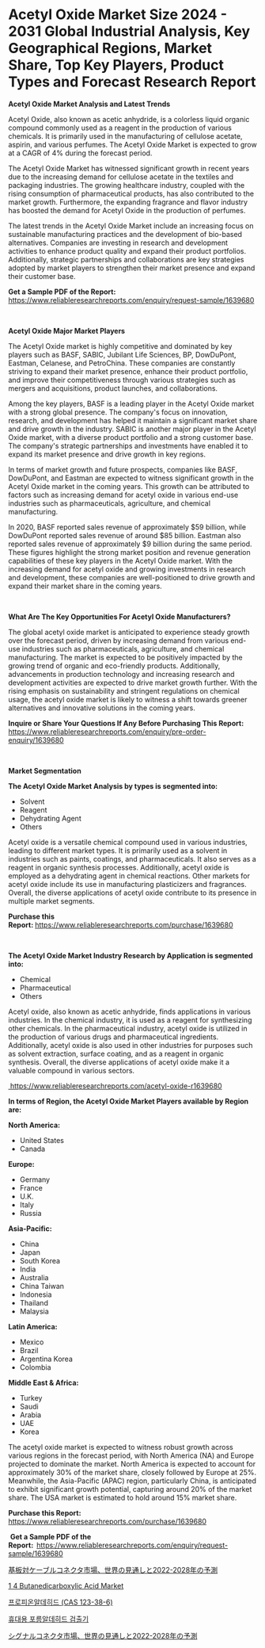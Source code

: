 <p><h1>Acetyl Oxide Market Size 2024 - 2031 Global Industrial Analysis, Key Geographical Regions, Market Share, Top Key Players, Product Types and Forecast Research Report</h1></p><p><strong>Acetyl Oxide Market Analysis and Latest Trends</strong></p>
<p><p>Acetyl Oxide, also known as acetic anhydride, is a colorless liquid organic compound commonly used as a reagent in the production of various chemicals. It is primarily used in the manufacturing of cellulose acetate, aspirin, and various perfumes. The Acetyl Oxide Market is expected to grow at a CAGR of 4% during the forecast period.</p><p>The Acetyl Oxide Market has witnessed significant growth in recent years due to the increasing demand for cellulose acetate in the textiles and packaging industries. The growing healthcare industry, coupled with the rising consumption of pharmaceutical products, has also contributed to the market growth. Furthermore, the expanding fragrance and flavor industry has boosted the demand for Acetyl Oxide in the production of perfumes.</p><p>The latest trends in the Acetyl Oxide Market include an increasing focus on sustainable manufacturing practices and the development of bio-based alternatives. Companies are investing in research and development activities to enhance product quality and expand their product portfolios. Additionally, strategic partnerships and collaborations are key strategies adopted by market players to strengthen their market presence and expand their customer base.</p></p>
<p><strong>Get a Sample PDF of the Report:&nbsp;</strong> <a href="https://www.reliableresearchreports.com/enquiry/request-sample/1639680">https://www.reliableresearchreports.com/enquiry/request-sample/1639680</a></p>
<p>&nbsp;</p>
<p><strong>Acetyl Oxide Major Market Players</strong></p>
<p><p>The Acetyl Oxide market is highly competitive and dominated by key players such as BASF, SABIC, Jubilant Life Sciences, BP, DowDuPont, Eastman, Celanese, and PetroChina. These companies are constantly striving to expand their market presence, enhance their product portfolio, and improve their competitiveness through various strategies such as mergers and acquisitions, product launches, and collaborations.</p><p>Among the key players, BASF is a leading player in the Acetyl Oxide market with a strong global presence. The company's focus on innovation, research, and development has helped it maintain a significant market share and drive growth in the industry. SABIC is another major player in the Acetyl Oxide market, with a diverse product portfolio and a strong customer base. The company's strategic partnerships and investments have enabled it to expand its market presence and drive growth in key regions.</p><p>In terms of market growth and future prospects, companies like BASF, DowDuPont, and Eastman are expected to witness significant growth in the Acetyl Oxide market in the coming years. This growth can be attributed to factors such as increasing demand for acetyl oxide in various end-use industries such as pharmaceuticals, agriculture, and chemical manufacturing.</p><p>In 2020, BASF reported sales revenue of approximately $59 billion, while DowDuPont reported sales revenue of around $85 billion. Eastman also reported sales revenue of approximately $9 billion during the same period. These figures highlight the strong market position and revenue generation capabilities of these key players in the Acetyl Oxide market. With the increasing demand for acetyl oxide and growing investments in research and development, these companies are well-positioned to drive growth and expand their market share in the coming years.</p></p>
<p>&nbsp;</p>
<p><strong>What Are The Key Opportunities For Acetyl Oxide Manufacturers?</strong></p>
<p><p>The global acetyl oxide market is anticipated to experience steady growth over the forecast period, driven by increasing demand from various end-use industries such as pharmaceuticals, agriculture, and chemical manufacturing. The market is expected to be positively impacted by the growing trend of organic and eco-friendly products. Additionally, advancements in production technology and increasing research and development activities are expected to drive market growth further. With the rising emphasis on sustainability and stringent regulations on chemical usage, the acetyl oxide market is likely to witness a shift towards greener alternatives and innovative solutions in the coming years.</p></p>
<p><strong>Inquire or Share Your Questions If Any Before Purchasing This Report:</strong> <a href="https://www.reliableresearchreports.com/enquiry/pre-order-enquiry/1639680">https://www.reliableresearchreports.com/enquiry/pre-order-enquiry/1639680</a></p>
<p>&nbsp;</p>
<p><strong>Market Segmentation</strong></p>
<p><strong>The Acetyl Oxide Market Analysis by types is segmented into:</strong></p>
<p><ul><li>Solvent</li><li>Reagent</li><li>Dehydrating Agent</li><li>Others</li></ul></p>
<p><p>Acetyl oxide is a versatile chemical compound used in various industries, leading to different market types. It is primarily used as a solvent in industries such as paints, coatings, and pharmaceuticals. It also serves as a reagent in organic synthesis processes. Additionally, acetyl oxide is employed as a dehydrating agent in chemical reactions. Other markets for acetyl oxide include its use in manufacturing plasticizers and fragrances. Overall, the diverse applications of acetyl oxide contribute to its presence in multiple market segments.</p></p>
<p><strong>Purchase this Report:&nbsp;</strong><a href="https://www.reliableresearchreports.com/purchase/1639680">https://www.reliableresearchreports.com/purchase/1639680</a></p>
<p>&nbsp;</p>
<p><strong>The Acetyl Oxide Market Industry Research by Application is segmented into:</strong></p>
<p><ul><li>Chemical</li><li>Pharmaceutical</li><li>Others</li></ul></p>
<p><p>Acetyl oxide, also known as acetic anhydride, finds applications in various industries. In the chemical industry, it is used as a reagent for synthesizing other chemicals. In the pharmaceutical industry, acetyl oxide is utilized in the production of various drugs and pharmaceutical ingredients. Additionally, acetyl oxide is also used in other industries for purposes such as solvent extraction, surface coating, and as a reagent in organic synthesis. Overall, the diverse applications of acetyl oxide make it a valuable compound in various sectors.</p></p>
<p><a href="https://www.reliableresearchreports.com/acetyl-oxide-r1639680">&nbsp;https://www.reliableresearchreports.com/acetyl-oxide-r1639680</a></p>
<p><strong>In terms of Region, the Acetyl Oxide Market Players available by Region are:</strong></p>
<p>
    <p> <strong> North America: </strong>
        <ul>
            <li>United States</li>
            <li>Canada</li>
        </ul>
        </p> 
    <p> <strong> Europe: </strong>
        <ul>
            <li>Germany</li>
            <li>France</li>
            <li>U.K.</li>
            <li>Italy</li>
            <li>Russia</li>
        </ul>
        </p> 
    <p> <strong> Asia-Pacific: </strong>
        <ul>
            <li>China</li>
            <li>Japan</li>
            <li>South Korea</li>
            <li>India</li>
            <li>Australia</li>
            <li>China Taiwan</li>
            <li>Indonesia</li>
            <li>Thailand</li>
            <li>Malaysia</li>
        </ul>
        </p> 
    <p> <strong> Latin America: </strong>
        <ul>
            <li>Mexico</li>
            <li>Brazil</li>
            <li>Argentina Korea</li>
            <li>Colombia</li>
        </ul>
        </p> 
    <p> <strong> Middle East & Africa: </strong>
        <ul>
            <li>Turkey</li>
            <li>Saudi</li>
            <li>Arabia</li>
            <li>UAE</li>
            <li>Korea</li>
        </ul>
    </p>
    </p>
<p><p>The acetyl oxide market is expected to witness robust growth across various regions in the forecast period, with North America (NA) and Europe projected to dominate the market. North America is expected to account for approximately 30% of the market share, closely followed by Europe at 25%. Meanwhile, the Asia-Pacific (APAC) region, particularly China, is anticipated to exhibit significant growth potential, capturing around 20% of the market share. The USA market is estimated to hold around 15% market share.</p></p>
<p><strong>Purchase this Report: </strong><a href="https://www.reliableresearchreports.com/purchase/1639680">https://www.reliableresearchreports.com/purchase/1639680</a></p>
<p>&nbsp;<strong>Get a Sample PDF of the Report:&nbsp;&nbsp;</strong><a href="https://www.reliableresearchreports.com/enquiry/request-sample/1639680">https://www.reliableresearchreports.com/enquiry/request-sample/1639680</a></p>
<p><strong></strong></p>
<p><p><a href="https://medium.com/@brittanyvon2023/%E3%83%9C%E3%83%BC%E3%83%89%E3%81%8B%E3%82%89%E3%82%B1%E3%83%BC%E3%83%96%E3%83%AB%E3%82%B3%E3%83%8D%E3%82%AF%E3%82%BF%E3%83%BC%E5%B8%82%E5%A0%B4-%E3%82%B0%E3%83%AD%E3%83%BC%E3%83%90%E3%83%AB%E5%B1%95%E6%9C%9B%E3%81%A82022%E5%B9%B4%E3%81%8B%E3%82%892028%E5%B9%B4%E3%81%BE%E3%81%A7%E3%81%AE%E4%BA%88%E6%B8%AC2024%E5%B9%B4%E3%81%8B%E3%82%892031%E5%B9%B4%E3%81%BE%E3%81%A7%E3%81%AE%E5%B8%82%E5%A0%B4%E5%B1%95%E6%9C%9B%E3%81%A8%E4%BA%88%E6%B8%AC-857fd04216bb">基板対ケーブルコネクタ市場、世界の見通しと2022-2028年の予測</a></p><p><a href="https://github.com/singletonthaxterkelliehr2df/Market-Research-Report-List-3/blob/main/1-4-butanedicarboxylic-acid-market.md">1 4 Butanedicarboxylic Acid Market</a></p><p><a href="https://medium.com/@dinty11332244/%ED%94%84%EB%A1%9C%ED%94%BC%EC%98%A4%EB%82%A0%EB%8D%B0%ED%95%98%EC%9D%B4%EB%93%9C-cas-123-38-6-%EC%8B%9C%EC%9E%A5-%EC%A0%84%EB%A7%9D-%EB%B0%8F-2024%EB%85%84%EB%B6%80%ED%84%B0-2031%EB%85%84%EA%B9%8C%EC%A7%80%EC%9D%98-%EC%98%88%EC%B8%A1-e296ed5bea7b">프로피온알데히드 (CAS 123-38-6)</a></p><p><a href="https://medium.com/@dinty11332244/%EA%B8%80%EB%A1%9C%EB%B2%8C-%ED%9C%B4%EB%8C%80%EC%9A%A9-%ED%8F%AC%EB%A6%84%EC%95%8C%EB%8D%B0%ED%9E%88%EB%93%9C-%EA%B2%80%EC%B6%9C%EA%B8%B0-%EC%8B%9C%EC%9E%A5-%EA%B8%B0%ED%9A%8C-%EB%B0%8F-2024%EB%85%84%EB%B6%80%ED%84%B0-2031%EB%85%84%EA%B9%8C%EC%A7%80%EC%9D%98-%EC%98%88%EC%B8%A1-99daefac43e9">휴대용 포름알데히드 검출기</a></p><p><a href="https://medium.com/@brittanyvon2023/%E3%82%B7%E3%82%B0%E3%83%8A%E3%83%AB%E3%82%B3%E3%83%8D%E3%82%AF%E3%82%BF%E5%B8%82%E5%A0%B4-%E3%82%B0%E3%83%AD%E3%83%BC%E3%83%90%E3%83%AB%E5%B1%95%E6%9C%9B%E3%81%A82022%E5%B9%B4%E3%81%8B%E3%82%892028%E5%B9%B4%E3%81%AE%E4%BA%88%E6%B8%AC-%E5%B8%82%E5%A0%B4%E8%A6%8F%E6%A8%A1%E3%81%A8%E3%82%B7%E3%82%A7%E3%82%A2%E5%88%86%E6%9E%90-%E6%88%90%E9%95%B7%E3%83%88%E3%83%AC%E3%83%B3%E3%83%89%E3%81%A82024%E5%B9%B4%E3%81%8B%E3%82%892031%E5%B9%B4%E3%81%AE%E4%BA%88%E6%B8%AC-36524622a1c4">シグナルコネクタ市場、世界の見通しと2022-2028年の予測</a></p></p>